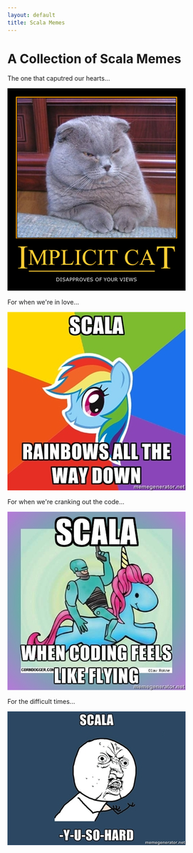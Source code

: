 ```yaml
---
layout: default
title: Scala Memes
---
```


# A Collection of Scala Memes #

The one that caputred our hearts...

![implicit cat](/resources/memes/implicit-cat.png)

For when we're in love...

![rainbows](/resources/memes/rainbows-scala.jpg)

For when we're cranking out the code...

![flying](/resources/memes/scala-flying.jpg)

For the difficult times...

![y-u-so-hard](/resources/memes/scala-y-u-so-hard.jpg)
